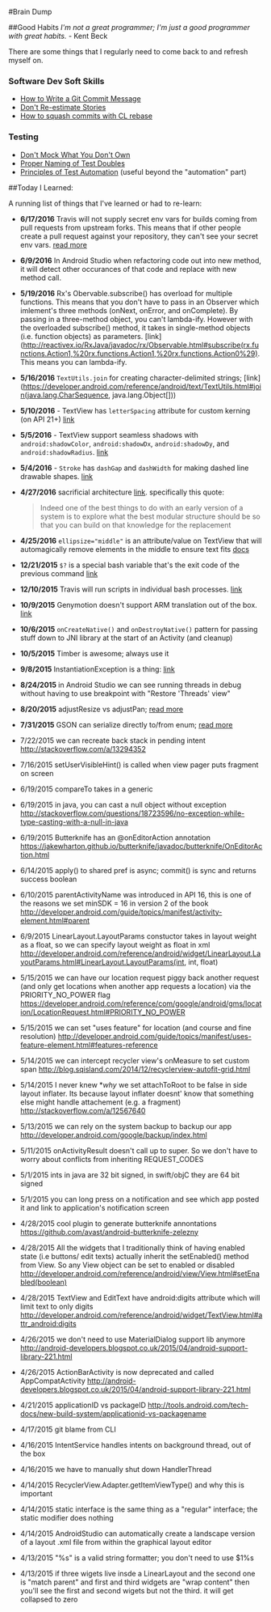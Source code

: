 #Brain Dump

##Good Habits
*I'm not a great programmer; I'm just a good programmer with great habits.* - Kent Beck

There are some things that I regularly need to come back to and refresh myself on.

### Software Dev Soft Skills
* [How to Write a Git Commit Message](http://chris.beams.io/posts/git-commit/)
* [Don't Re-estimate Stories](https://www.mountaingoatsoftware.com/blog/to-re-estimate-or-not-that-is-the-question)
* [How to squash commits with CL rebase](http://gitready.com/advanced/2009/02/10/squashing-commits-with-rebase.html)

### Testing

* [Don't Mock What You Don't Own](https://blog.8thlight.com/eric-smith/2011/10/27/thats-not-yours.html)
* [Proper Naming of Test Doubles](https://blog.8thlight.com/uncle-bob/2014/05/14/TheLittleMocker.html)
* [Principles of Test Automation](http://xunitpatterns.com/Principles%20of%20Test%20Automation.html#Use%20the%20Front%20Door%20First) (useful beyond the "automation" part)

##Today I Learned:

A running list of things that I've learned or had to re-learn:

* **6/17/2016** Travis will not supply secret env vars for builds coming from pull requests from upstream forks. This means that if other people create a pull request against your repository, they can't see your secret env vars. [read more](https://docs.travis-ci.com/user/pull-requests#Security-Restrictions-when-testing-Pull-Requests)

* **6/9/2016** In Android Studio when refactoring code out into new method, it will detect other occurances of that code and replace with new method call.

* **5/19/2016** Rx's Obervable.subscribe() has overload for multiple functions. This means that you don't have to pass in an Observer which imlement's three methods (onNext, onError, and onComplete). By passing in a three-method object, you can't lambda-ify. However with the overloaded subscribe() method, it takes in single-method objects (i.e. function objects) as parameters. [link](http://reactivex.io/RxJava/javadoc/rx/Observable.html#subscribe(rx.functions.Action1,%20rx.functions.Action1,%20rx.functions.Action0%29). This means you can lambda-ify.

* **5/16/2016** `TextUtils.join` for creating character-delimited strings; [link](https://developer.android.com/reference/android/text/TextUtils.html#join(java.lang.CharSequence, java.lang.Object[]))

* **5/10/2016** - TextView has `letterSpacing` attribute for custom kerning (on API 21+) [link](http://developer.android.com/reference/android/widget/TextView.html#attr_android:letterSpacing)

* **5/5/2016** - TextView support seamless shadows with `android:shadowColor`, `android:shadowDx`, `android:shadowDy`, and `android:shadowRadius`. [link](http://developer.android.com/reference/android/widget/TextView.html#attr_android:shadowColor)

* **5/4/2016** - `Stroke` has `dashGap` and `dashWidth` for making dashed line drawable shapes. [link](http://developer.android.com/guide/topics/resources/drawable-resource.html#stroke-element)

* **4/27/2016** sacrificial architecture [link](http://martinfowler.com/bliki/SacrificialArchitecture.html). specifically this quote:

	>Indeed one of the best things to do with an early version of a system is to explore what the best modular structure should be so that you can build on that knowledge for the replacement

* **4/25/2016** `ellipsize="middle"` is an attribute/value on TextView that will automagically remove elements in the middle to ensure text fits [docs](http://developer.android.com/reference/android/widget/TextView.html#attr_android:ellipsize)

* **12/21/2015** `$?` is a special bash variable that's the exit code of the previous command	[link](http://www.thegeekstuff.com/2010/03/bash-shell-exit-status/)

* **12/10/2015**	Travis will run scripts in individual bash processes. [link](https://docs.travis-ci.com/user/ci-environment/#Group-membership)

* **10/9/2015**	Genymotion doesn't support ARM translation out of the box. [link](http://stackoverflow.com/a/24572239)

* **10/6/2015**	`onCreateNative()` and `onDestroyNative()` pattern for passing stuff down to JNI library at the start of an Activity (and cleanup)

* **10/5/2015** Timber is awesome; always use it

* **9/8/2015**	InstantiationException is a thing: [link](http://docs.oracle.com/javase/7/docs/api/java/lang/InstantiationException.html)

* **8/24/2015**	in Android Studio we can see running threads in debug without having to use breakpoint with "Restore 'Threads' view"	

* **8/20/2015**	adjustResize vs adjustPan; [read more](http://developer.android.com/guide/topics/manifest/activity-element.html)

* **7/31/2015**	GSON can serialize directly to/from enum; [read more](http://stackoverflow.com/questions/9064433/gson-non-case-sensitive-enum-deserialization/18343576#18343576)

* 7/22/2015	we can recreate back stack in pending intent	http://stackoverflow.com/a/13294352

* 7/16/2015	setUserVisibleHint() is called when view pager puts fragment on screen	

* 6/19/2015	compareTo takes in a generic	

* 6/19/2015	in java, you can cast a null object without exception	http://stackoverflow.com/questions/18723596/no-exception-while-type-casting-with-a-null-in-java

* 6/19/2015	Butterknife has an @onEditorAction annotation	https://jakewharton.github.io/butterknife/javadoc/butterknife/OnEditorAction.html

* 6/14/2015	apply() to shared pref is async; commit() is sync and returns success boolean	
* 6/10/2015	parentActivityName was introduced in API 16, this is one of the reasons we set minSDK = 16 in version 2 of the book	http://developer.android.com/guide/topics/manifest/activity-element.html#parent

* 6/9/2015	LinearLayout.LayoutParams constuctor takes in layout weight as a float, so we can specify layout weight as float in xml	http://developer.android.com/reference/android/widget/LinearLayout.LayoutParams.html#LinearLayout.LayoutParams(int, int, float)

* 5/15/2015	we can have our location request piggy back another request (and only get locations when another app requests a location) via the PRIORITY_NO_POWER flag	https://developer.android.com/reference/com/google/android/gms/location/LocationRequest.html#PRIORITY_NO_POWER

* 5/15/2015	we can set "uses feature" for location (and course and fine resolution)	http://developer.android.com/guide/topics/manifest/uses-feature-element.html#features-reference

* 5/14/2015	we can intercept recycler view's onMeasure to set custom span	http://blog.sqisland.com/2014/12/recyclerview-autofit-grid.html

* 5/14/2015	I never knew **why* we set attachToRoot to be false in side layout inflater. Its because layout inflater doesnt' know that something else might handle attachement (e.g. a fragment)	http://stackoverflow.com/a/12567640

* 5/13/2015	we can rely on the system backup to backup our app	http://developer.android.com/google/backup/index.html

* 5/11/2015	onActivityResult doesn't call up to super. So we don't have to worry about conflicts from inheriting REQUEST_CODES	

* 5/1/2015	ints in java are 32 bit signed, in swift/objC they are 64 bit signed	
* 5/1/2015	you can long press on a notification and see which app posted it and link to application's notification screen	

* 4/28/2015	cool plugin to generate butterknife annontations	https://github.com/avast/android-butterknife-zelezny

* 4/28/2015	All the widgets that I traditionally think of having enabled state (i.e buttons/ edit texts) actually inherit the setEnabled() method from View. So any View object can be set to enabled or disabled	http://developer.android.com/reference/android/view/View.html#setEnabled(boolean)

* 4/28/2015	TextView and EditText have android:digits attribute which will limit text to only digits	http://developer.android.com/reference/android/widget/TextView.html#attr_android:digits

* 4/26/2015	we don't need to use MaterialDialog support lib anymore	http://android-developers.blogspot.co.uk/2015/04/android-support-library-221.html

* 4/26/2015	ActionBarActivity is now deprecated and called AppCompatActivity	http://android-developers.blogspot.co.uk/2015/04/android-support-library-221.html

* 4/21/2015	applicationID vs packageID	http://tools.android.com/tech-docs/new-build-system/applicationid-vs-packagename

* 4/17/2015	git blame from CLI	

* 4/16/2015	IntentService handles intents on background thread, out of the box	
* 4/16/2015	we have to manually shut down HandlerThread	
* 4/14/2015	RecyclerView.Adapter.getItemViewType()  and why this is important	
* 4/14/2015	static interface is the same thing as a "regular" interface; the static modifier does nothing	

* 4/14/2015	AndroidStudio can automatically create a landscape version of a layout .xml file from within the graphical layout editor	

* 4/13/2015	"%s" is a valid string formatter; you don't need to use $1%s

* 4/13/2015	if three wigets live insde a LinearLayout and the second one is "match parent" and first and third widgets are "wrap content"  then you'll see the first and second wigets but not the third. it will get collapsed to zero	